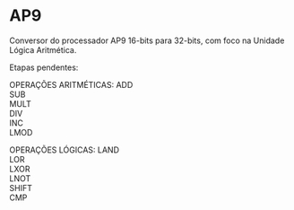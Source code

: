 # AP9
Conversor do processador AP9 16-bits para 32-bits, com foco na Unidade Lógica Aritmética.

Etapas pendentes:

OPERAÇÕES ARITMÉTICAS:
ADD 			
SUB 			
MULT 			
DIV 			
INC 			
LMOD 			

OPERAÇÕES LÓGICAS:
LAND			
LOR			
LXOR			
LNOT			
SHIFT			
CMP 			